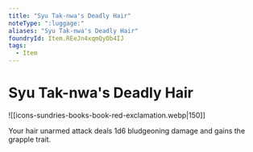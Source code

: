 ```yaml
---
title: "Syu Tak-nwa's Deadly Hair"
noteType: ":luggage:"
aliases: "Syu Tak-nwa's Deadly Hair"
foundryId: Item.REeJn4xqmQyOb4IJ
tags:
  - Item
---
```


# Syu Tak-nwa's Deadly Hair
![[icons-sundries-books-book-red-exclamation.webp|150]]

Your hair unarmed attack deals 1d6 bludgeoning damage and gains the grapple trait.
